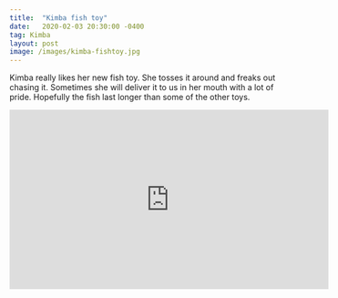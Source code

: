```yaml
---
title:  "Kimba fish toy"
date:   2020-02-03 20:30:00 -0400
tag: Kimba
layout: post
image: /images/kimba-fishtoy.jpg
---
```

Kimba really likes her new fish toy.  She tosses it around and freaks out chasing it. Sometimes she will deliver it to us in her mouth with a lot of pride.  Hopefully the fish last longer than some of the other toys.

<iframe width="560" height="315" src="https://www.youtube.com/embed/l5TwvdH5fyM" frameborder="0" allow="accelerometer; autoplay; encrypted-media; gyroscope; picture-in-picture" allowfullscreen></iframe>
